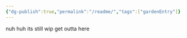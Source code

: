 ```yaml
---
{"dg-publish":true,"permalink":"/readme/","tags":["gardenEntry"]}
---
```


nuh huh its still wip get outta here
